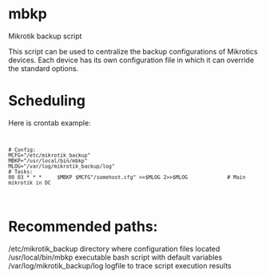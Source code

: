 # mbkp
Mikrotik backup script

This script can be used to centralize the backup configurations of Mikrotics devices.
Each device has its own configuration file in which it can override the standard options.


# Scheduling
Here is crontab example:
<code bash>
```
# Config:
MCFG="/etc/mikrotik_backup"
MBKP="/usr/local/bin/mbkp"
MLOG="/var/log/mikrotik_backup/log"
# Tasks:
00 03 * * *     $MBKP $MCFG"/somehost.cfg" >>$MLOG 2>>$MLOG             # Main mikrotik in DC
```
</code>

# Recommended paths:
/etc/mikrotik_backup		directory where configuration files located
/usr/local/bin/mbkp		executable bash script with default variables
/var/log/mikrotik_backup/log	logfile to trace script execution results
